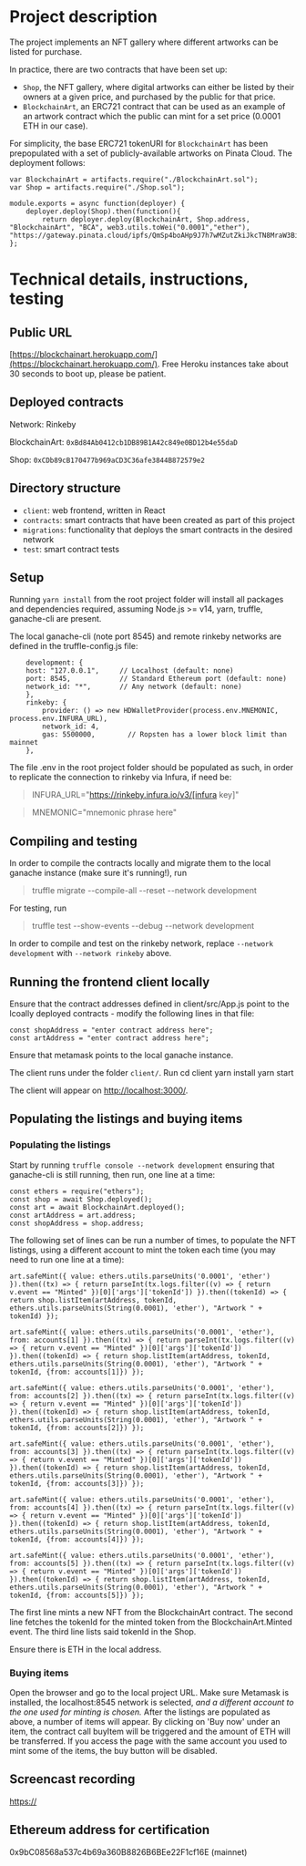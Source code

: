 # Project description

The project implements an NFT gallery where different artworks can be listed for purchase.

In practice, there are two contracts that have been set up:
- `Shop`, the NFT gallery, where digital artworks can either be listed by their owners at a given price, and purchased by the public for that price.
- `BlockchainArt`, an ERC721 contract that can be used as an example of an artwork contract which the public can mint for a set price (0.0001 ETH in our case). 

For simplicity, the base ERC721 tokenURI for `BlockchainArt` has been prepopulated with a set of publicly-available artworks on Pinata Cloud. The deployment follows:

    var BlockchainArt = artifacts.require("./BlockchainArt.sol");
    var Shop = artifacts.require("./Shop.sol");

    module.exports = async function(deployer) {
        deployer.deploy(Shop).then(function(){
            return deployer.deploy(BlockchainArt, Shop.address, "BlockchainArt", "BCA", web3.utils.toWei("0.0001","ether"), "https://gateway.pinata.cloud/ipfs/QmSp4boAHp9J7h7wMZutZkiJkcTN8MraW3BiMUSxoP27cs/")});
    };









# Technical details, instructions, testing

## Public URL
[https://blockchainart.herokuapp.com/](https://blockchainart.herokuapp.com/). Free Heroku instances take about 30 seconds to boot up, please be patient.

## Deployed contracts
Network: Rinkeby

BlockchainArt: `0xBd84Ab0412cb1DB89B1A42c849e0BD12b4e55daD`

Shop: `0xCDb89cB170477b969aCD3C36afe3844B872579e2`

## Directory structure

- `client`: web frontend, written in React
- `contracts`: smart contracts that have been created as part of this project
- `migrations`: functionality that deploys the smart contracts in the desired network
- `test`: smart contract tests

## Setup

Running `yarn install` from the root project folder will install all packages and dependencies required, assuming Node.js >= v14, yarn, truffle, ganache-cli are present. 

The local ganache-cli (note port 8545) and remote rinkeby networks are defined in the truffle-config.js file:

        development: {
        host: "127.0.0.1",     // Localhost (default: none)
        port: 8545,            // Standard Ethereum port (default: none)
        network_id: "*",       // Any network (default: none)
        },
        rinkeby: {
            provider: () => new HDWalletProvider(process.env.MNEMONIC, process.env.INFURA_URL),
            network_id: 4,       
            gas: 5500000,        // Ropsten has a lower block limit than mainnet
        },

The file .env in the root project folder should be populated as such, in order to replicate the connection to rinkeby via Infura, if need be:

> INFURA_URL="https://rinkeby.infura.io/v3/[infura key]"

> MNEMONIC="mnemonic phrase here"


## Compiling and testing

In order to compile the contracts locally and migrate them to the local ganache instance (make sure it's running!), run
> truffle migrate --compile-all --reset --network development

For testing, run
> truffle test --show-events  --debug --network development

In order to compile and test on the rinkeby network, replace `--network development` with `--network rinkeby` above.

## Running the frontend client locally

Ensure that the contract addresses defined in client/src/App.js point to the lcoally deployed contracts - modify the following lines in that file:

    const shopAddress = "enter contract address here";
    const artAddress = "enter contract address here";

Ensure that metamask points to the local ganache instance.

The client runs under the folder `client/`. Run
    cd client
    yarn install
    yarn start

The client will appear on [http://localhost:3000/](http://localhost:3000/).


## Populating the listings and buying items

### Populating the listings

Start by running `truffle console --network development` ensuring that ganache-cli is still running, then run, one line at a time:

    const ethers = require("ethers");
    const shop = await Shop.deployed();
    const art = await BlockchainArt.deployed();
    const artAddress = art.address;
    const shopAddress = shop.address;


The following set of lines can be run a number of times, to populate the NFT listings, using a different account to mint the token each time (you may need to run one line at a time):

    art.safeMint({ value: ethers.utils.parseUnits('0.0001', 'ether') }).then((tx) => { return parseInt(tx.logs.filter((v) => { return v.event == "Minted" })[0]['args']['tokenId']) }).then((tokenId) => { return shop.listItem(artAddress, tokenId, ethers.utils.parseUnits(String(0.0001), 'ether'), "Artwork " + tokenId) });

    art.safeMint({ value: ethers.utils.parseUnits('0.0001', 'ether'), from: accounts[1] }).then((tx) => { return parseInt(tx.logs.filter((v) => { return v.event == "Minted" })[0]['args']['tokenId']) }).then((tokenId) => { return shop.listItem(artAddress, tokenId, ethers.utils.parseUnits(String(0.0001), 'ether'), "Artwork " + tokenId, {from: accounts[1]}) });

    art.safeMint({ value: ethers.utils.parseUnits('0.0001', 'ether'), from: accounts[2] }).then((tx) => { return parseInt(tx.logs.filter((v) => { return v.event == "Minted" })[0]['args']['tokenId']) }).then((tokenId) => { return shop.listItem(artAddress, tokenId, ethers.utils.parseUnits(String(0.0001), 'ether'), "Artwork " + tokenId, {from: accounts[2]}) });

    art.safeMint({ value: ethers.utils.parseUnits('0.0001', 'ether'), from: accounts[3] }).then((tx) => { return parseInt(tx.logs.filter((v) => { return v.event == "Minted" })[0]['args']['tokenId']) }).then((tokenId) => { return shop.listItem(artAddress, tokenId, ethers.utils.parseUnits(String(0.0001), 'ether'), "Artwork " + tokenId, {from: accounts[3]}) });

    art.safeMint({ value: ethers.utils.parseUnits('0.0001', 'ether'), from: accounts[4] }).then((tx) => { return parseInt(tx.logs.filter((v) => { return v.event == "Minted" })[0]['args']['tokenId']) }).then((tokenId) => { return shop.listItem(artAddress, tokenId, ethers.utils.parseUnits(String(0.0001), 'ether'), "Artwork " + tokenId, {from: accounts[4]}) });

    art.safeMint({ value: ethers.utils.parseUnits('0.0001', 'ether'), from: accounts[5] }).then((tx) => { return parseInt(tx.logs.filter((v) => { return v.event == "Minted" })[0]['args']['tokenId']) }).then((tokenId) => { return shop.listItem(artAddress, tokenId, ethers.utils.parseUnits(String(0.0001), 'ether'), "Artwork " + tokenId, {from: accounts[5]}) });


The first line mints a new NFT from the BlockchainArt contract. The second line fetches the tokenId for the minted token from the BlockchainArt.Minted event. The third line lists said tokenId in the Shop.

Ensure there is ETH in the local address.

### Buying items

Open the browser and go to the local project URL. Make sure Metamask is installed, the localhost:8545 network is selected, _and a different account to the one used for minting is chosen._ After the listings are populated as above, a number of items will appear. By clicking on 'Buy now' under an item, the contract call buyItem will be triggered and the amount of ETH will be transferred. If you access the page with the same account you used to mint some of the items, the buy button will be disabled.



## Screencast recording
[https://](https://)
## Ethereum address for certification
0x9bC08568a537c4b69a360B8826B6BEe22F1cf16E (mainnet)


